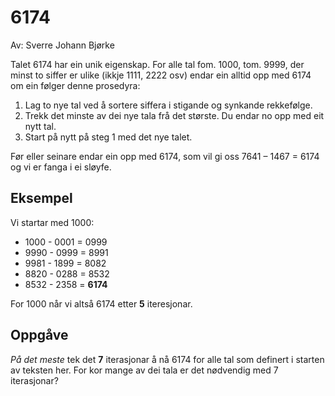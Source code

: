 ﻿# 6174

Av: Sverre Johann Bjørke

Talet 6174 har ein unik eigenskap. For alle tal fom. 1000, tom. 9999, der minst to siffer er ulike (ikkje 1111, 2222 osv) endar ein alltid opp med 6174 om ein følger denne prosedyra:

1. Lag to nye tal ved å sortere siffera i stigande og synkande rekkefølge.
2. Trekk det minste av dei nye tala frå det største. Du endar no opp med eit nytt tal.
3. Start på nytt på steg 1 med det nye talet.

Før eller seinare endar ein opp med 6174, som vil gi oss 7641 – 1467 = 6174 og vi er fanga i ei sløyfe.

## Eksempel

Vi startar med 1000:

* 1000 - 0001 = 0999
* 9990 - 0999 = 8991
* 9981 - 1899 = 8082
* 8820 - 0288 = 8532
* 8532 - 2358 = **6174**

For 1000 når vi altså 6174 etter **5** iteresjonar.

## Oppgåve
*På det meste* tek det **7** iterasjonar å nå 6174 for alle tal som definert i starten av teksten her. For kor mange av dei tala er det nødvendig med 7 iterasjonar?